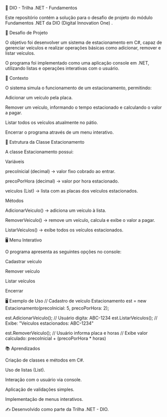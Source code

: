 📌 DIO - Trilha .NET - Fundamentos

Este repositório contém a solução para o desafio de projeto do módulo Fundamentos .NET da DIO (Digital Innovation One)
.

🚀 Desafio de Projeto

O objetivo foi desenvolver um sistema de estacionamento em C#, capaz de gerenciar veículos e realizar operações básicas como adicionar, remover e listar veículos.

O programa foi implementado como uma aplicação console em .NET, utilizando listas e operações interativas com o usuário.

📖 Contexto

O sistema simula o funcionamento de um estacionamento, permitindo:

Adicionar um veículo pela placa.

Remover um veículo, informando o tempo estacionado e calculando o valor a pagar.

Listar todos os veículos atualmente no pátio.

Encerrar o programa através de um menu interativo.

📌 Estrutura da Classe Estacionamento

A classe Estacionamento possui:

Variáveis

precoInicial (decimal) → valor fixo cobrado ao entrar.

precoPorHora (decimal) → valor por hora estacionado.

veiculos (List<string>) → lista com as placas dos veículos estacionados.

Métodos

AdicionarVeiculo() → adiciona um veículo à lista.

RemoverVeiculo() → remove um veículo, calcula e exibe o valor a pagar.

ListarVeiculos() → exibe todos os veículos estacionados.

🖥️ Menu Interativo

O programa apresenta as seguintes opções no console:

Cadastrar veículo

Remover veículo

Listar veículos

Encerrar

🖥️ Exemplo de Uso
// Cadastro de veículo
Estacionamento est = new Estacionamento(precoInicial: 5, precoPorHora: 2);

est.AdicionarVeiculo(); // Usuário digita: ABC-1234
est.ListarVeiculos();   // Exibe: "Veículos estacionados: ABC-1234"

est.RemoverVeiculo();   // Usuário informa placa e horas
// Exibe valor calculado: precoInicial + (precoPorHora * horas)

📚 Aprendizados

Criação de classes e métodos em C#.

Uso de listas (List<string>).

Interação com o usuário via console.

Aplicação de validações simples.

Implementação de menus interativos.

✍️ Desenvolvido como parte da Trilha .NET - DIO.
